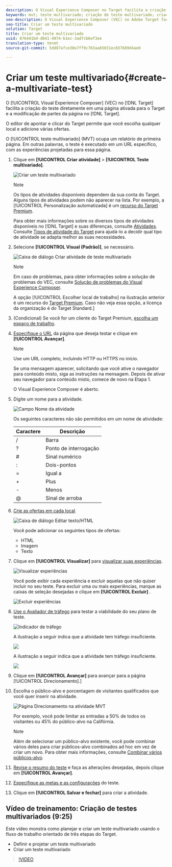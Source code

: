 ```yaml
---
description: O Visual Experience Composer no Target facilita a criação do teste multivariado (MVT) diretamente em uma página ativada para o Target e a modificação de partes da página no Target.
keywords: mvt; teste multivariado; criação de teste multivariado; criação de teste multivariado; criar mvt; criação de mvt; como mvt; como fazer teste multivariado
seo-description: O Visual Experience Composer (VEC) no Adobe Target facilita a criação do teste multivariado (MVT) diretamente em uma página ativada para o Target e a modificação de partes da página no Target.
seo-title: Criar um teste multivariado
solution: Target
title: Criar um teste multivariado
uuid: 876441bd-d841-4974-b1ec-3ad7cb6ef3ee
translation-type: tm+mt
source-git-commit: 5dd87afce38e7ff9c763aa65031ec837689d4ae8

---
```



# Criar um teste multivariado{#create-a-multivariate-test}

O [!UICONTROL Visual Experience Composer] (VEC) no [!DNL Target] facilita a criação do teste diretamente em uma página ativada para o Target e a modificação de partes da página no [!DNL Target].

O editor de apontar e clicar do Target permite que você escolha qualquer local e adicione várias ofertas.

O [!UICONTROL teste multivariado] (MVT) ocupa um relatório de primeira página. Em outras palavras, o teste é executado em um URL específico, com as experiências projetadas para essa página.

1. Clique em **[!UICONTROL Criar atividade]** &gt; **[!UICONTROL Teste multivariado]**.

   ![Criar um teste multivariado](/help/c-activities/c-multivariate-testing/t-create-multivariate-test/assets/create-multivariate.png)

   >[!NOTE]
   >
   >Os tipos de atividades disponíveis dependem da sua conta do Target. Alguns tipos de atividades podem não aparecer na lista. Por exemplo, a [!UICONTROL Personalização automatizada] é um [recurso do Target Premium](/help/c-intro/intro.md#premium).
   >
   >Para obter mais informações sobre os diversos tipos de atividades disponíveis no [!DNL Target] e suas diferenças, consulte [Atividades](../../../c-activities/activities.md#concept_D317A95A1AB54674BA7AB65C7985BA03). Consulte [Tipos de atividade do Target](/help/c-activities/target-activities-guide.md) para ajudá-lo a decidir qual tipo de atividade se adapta melhor as suas necessidades.

1. Selecione **[!UICONTROL Visual (Padrão)]**, se necessário.

   ![Caixa de diálogo Criar atividade de teste multivariado](/help/c-activities/c-multivariate-testing/t-create-multivariate-test/assets/create-mvt-dialog.png)

   >[!NOTE]
   >
   >Em caso de problemas, para obter informações sobre a solução de problemas do VEC, consulte [Solução de problemas do Visual Experience Composer](/help/c-experiences/c-visual-experience-composer/r-troubleshoot-composer/troubleshoot-composer.md).
   >
   >A opção [!UICONTROL Escolher local de trabalho] na ilustração anterior é um recurso do [Target Premium](/help/c-intro/intro.md). Caso não veja essa opção, a licença da organização é do Target Standard.]

1. (Condicional) Se você for um cliente do Target Premium, [escolha um espaço de trabalho](/help/administrating-target/c-user-management/property-channel/property-channel.md).

1. [Especifique o URL](../../../c-activities/c-multivariate-testing/t-create-multivariate-test/url.md#concept_C12E4A85FF3B4E518E3110F6CF1AF9C0) da página que deseja testar e clique em **[!UICONTROL Avançar]**.

   >[!NOTE]
   >
   >Use um URL completo, incluindo HTTP ou HTTPS no início.

   Se uma mensagem aparecer, solicitando que você ative o navegador para conteúdo misto, siga as instruções na mensagem. Depois de ativar seu navegador para conteúdo misto, comece de novo na Etapa 1.

   O Visual Experience Composer é aberto.

1. Digite um nome para a atividade.

   ![Campo Nome da atividade](/help/c-activities/c-multivariate-testing/t-create-multivariate-test/assets/activityname.png)

   Os seguintes caracteres não são permitidos em um nome de atividade:

   | Caractere | Descrição |
   |--- |--- |
   | / | Barra |
   | ? | Ponto de interrogação |
   | # | Sinal numérico |
   | : | Dois-pontos |
   | = | Igual a |
   | + | Plus |
   | - | Menos |
   | @ | Sinal de arroba |

1. [Crie as ofertas em cada local](../../../c-activities/c-multivariate-testing/t-create-multivariate-test/add-offers.md#concept_DCE6B45C30F7419B8EC17AFDEE8D8AA6).

   ![Caixa de diálogo Editar texto/HTML](/help/c-activities/c-multivariate-testing/t-create-multivariate-test/assets/editoffers.png)

   Você pode adicionar os seguintes tipos de ofertas:

   * HTML
   * Imagem
   * Texto

1. Clique em **[!UICONTROL Visualizar]** para [visualizar suas experiências](/help/c-activities/c-multivariate-testing/t-create-multivariate-test/preview-experiences.md).

   ![Visualizar experiências](/help/c-activities/c-multivariate-testing/t-create-multivariate-test/assets/preview-mvt.png)

   Você pode exibir cada experiência e excluir aquelas que não quiser incluir no seu teste. Para excluir uma ou mais experiências, marque as caixas de seleção desejadas e clique em **[!UICONTROL Excluir]** .

   ![Excluir experiências](/help/c-activities/c-multivariate-testing/t-create-multivariate-test/assets/preview-mvt-exclude.png)

1. [Use o Avaliador de tráfego](../../../c-activities/c-multivariate-testing/t-create-multivariate-test/traffic-estimator.md#task_71AA6922AFD447EA8C5E610A78ABA714) para testar a viabilidade do seu plano de teste.

   ![Indicador de tráfego](/help/c-activities/c-multivariate-testing/t-create-multivariate-test/assets/mvt-traffic-indicator.png)

   A ilustração a seguir indica que a atividade tem tráfego insuficiente.

   ![](assets/estimator.png)

   A ilustração a seguir indica que a atividade tem tráfego insuficiente.

   ![](assets/estimator2.png)

1. Clique em **[!UICONTROL Avançar]** para avançar para a página [!UICONTROL Direcionamento].]

1. Escolha o público-alvo e porcentagem de visitantes qualificados que você quer inserir na atividade.

   ![Página Direcionamento na atividade MVT](/help/c-activities/c-multivariate-testing/t-create-multivariate-test/assets/mvt_audperc.png)

   Por exemplo, você pode limitar as entradas a 50% de todos os visitantes ou 45% do público-alvo na Califórnia.

   >[!NOTE]
   >
   >Além de selecionar um público-alvo existente, você pode combinar vários deles para criar públicos-alvo combinados ad hoc em vez de criar um novo. Para obter mais informações, consulte [Combinar vários públicos-alvo](../../../c-target/combining-multiple-audiences.md#concept_A7386F1EA4394BD2AB72399C225981E5).

1. [Revise o resumo do teste](../../../c-activities/c-multivariate-testing/t-create-multivariate-test/test-summary.md#reference_971AB225963A4DC18EEB5B0E20F0A4A7) e faça as alterações desejadas, depois clique em **[!UICONTROL Avançar]**.

1. [Especifique as metas e as configurações](../../../c-activities/c-multivariate-testing/t-create-multivariate-test/goals-and-settings.md#reference_B25389FD6F3A4989801E740364B089CC) do teste.

1. Clique em **[!UICONTROL Salvar e fechar]** para criar a atividade.

## Vídeo de treinamento: Criação de testes multivariados (9:25)

Este vídeo monstra como planejar e criar um teste multivariado usando o fluxo de trabalho orientado de três etapas do Target.

* Definir e projetar um teste multivariado
* Criar um teste multivariado

>[!VIDEO](https://video.tv.adobe.com/v/17395?captions=por_br)
